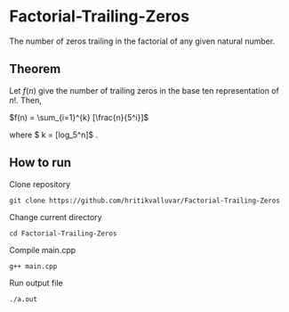 # Factorial-Trailing-Zeros
The number of zeros trailing in the factorial of any given natural number.


##	Theorem

Let $f(n)$ give the number of trailing zeros in the base ten representation of $n!$. Then,

$f(n) = \sum_{i=1}^{k} [\frac{n}{5^i}]$

where $ k = [log_5^n]$ .


## How to run

Clone repository

`git clone https://github.com/hritikvalluvar/Factorial-Trailing-Zeros` 

Change current directory

`cd Factorial-Trailing-Zeros`

Compile main.cpp

`g++ main.cpp`

Run output file

`./a.out`